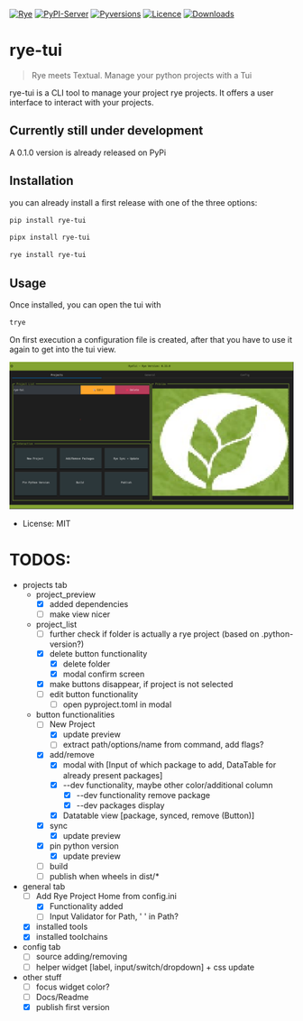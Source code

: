 
[![Rye](https://img.shields.io/endpoint?url=https://raw.githubusercontent.com/astral-sh/rye/main/artwork/badge.json)](https://rye-up.com)
[![PyPI-Server](https://img.shields.io/pypi/v/rye-tui.svg)](https://pypi.org/project/rye-tui/)
[![Pyversions](https://img.shields.io/pypi/pyversions/rye-tui.svg)](https://pypi.python.org/pypi/rye-tui)
[![Licence](https://img.shields.io/pypi/l/rye-tui.svg)](https://github.com/astral-sh/rye-tui/blob/main/LICENSE)
[![Downloads](https://static.pepy.tech/badge/rye-tui)](https://pepy.tech/project/rye-tui)

# rye-tui

> Rye meets Textual. Manage your python projects with a Tui

rye-tui is a CLI tool to manage your project rye projects. It offers a user interface to interact with your projects.

## Currently still under development
A 0.1.0 version is already released on PyPi

## Installation

you can already install a first release with one of the three options:

```bash
pip install rye-tui
```

```bash
pipx install rye-tui
```

```bash
rye install rye-tui
```

## Usage

Once installed, you can open the tui with
```bash
trye
```

On first execution a configuration file is created, after that you have to use it again to get into the tui view.

![demo_image](https://raw.githubusercontent.com/Zaloog/rye-tui/main/images/image_rye_demo_preview.png)



* License: MIT

# TODOS:
- projects tab
    - project_preview
        - [X] added dependencies
        - [ ] make view nicer
    - project_list
        - [ ] further check if folder is actually a rye project (based on .python-version?)
        - [X] delete button functionality
            - [X] delete folder
            - [X] modal confirm screen
        - [X] make buttons disappear, if project is not selected
        - [ ] edit button functionality
            -[ ] open pyproject.toml in modal
    - button functionalities
        - [ ] New Project
            - [X] update preview
            - [ ] extract path/options/name from command, add flags?
        - [X] add/remove
            - [X] modal with [Input of which package to add, DataTable for already present packages]
            - [X] --dev functionality, maybe other color/additional column
                - [x] --dev functionality remove package
                - [X] --dev packages display
            - [X] Datatable view [package, synced, remove (Button)]
        - [X] sync
            - [X] update preview
        - [X] pin python version
            - [X] update preview
        - [ ] build
        - [ ] publish when wheels in dist/*
- general tab
    - [ ] Add Rye Project Home from config.ini
        - [x] Functionality added
        - [ ] Input Validator for Path, ' ' in Path?
    - [X] installed tools
    - [X] installed toolchains
- config tab
    - [ ] source adding/removing
    - [ ] helper widget [label, input/switch/dropdown] + css update
- other stuff
    - [ ] focus widget color?
    - [ ] Docs/Readme
    - [X] publish first version
